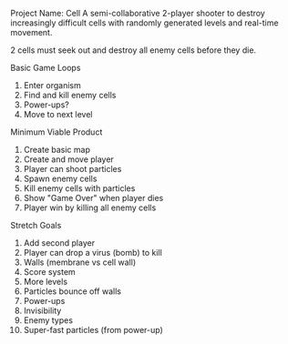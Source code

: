 Project Name: Cell
A semi-collaborative 2-player shooter to destroy increasingly difficult cells 
with randomly generated levels and real-time movement.

2 cells must seek out and destroy all enemy cells before they die.

Basic Game Loops
1. Enter organism
2. Find and kill enemy cells 
3. Power-ups?
4. Move to next level

Minimum Viable Product 
1. Create basic map
2. Create and move player
3. Player can shoot particles
3. Spawn enemy cells
4. Kill enemy cells with particles
5. Show "Game Over" when player dies
6. Player win by killing all enemy cells

Stretch Goals 
1. Add second player
2. Player can drop a virus (bomb) to kill
3. Walls (membrane vs cell wall)
4. Score system
5. More levels
6. Particles bounce off walls
7. Power-ups
8. Invisibility
9. Enemy types
10. Super-fast particles (from power-up)


